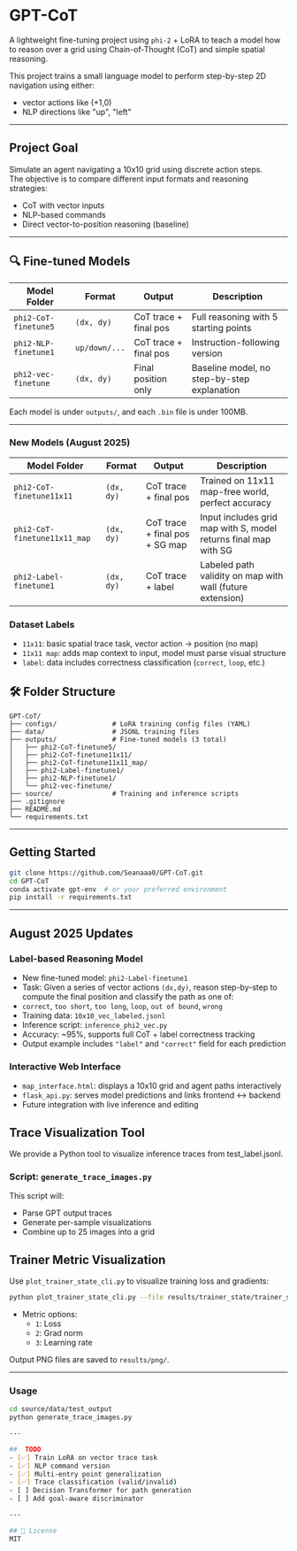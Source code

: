 
# GPT-CoT

A lightweight fine-tuning project using `phi-2` + LoRA to teach a model how to reason over a grid using Chain-of-Thought (CoT) and simple spatial reasoning.

This project trains a small language model to perform step-by-step 2D navigation using either:
- vector actions like (+1,0)
- NLP directions like "up", "left"

---

##  Project Goal

Simulate an agent navigating a 10x10 grid using discrete action steps.  
The objective is to compare different input formats and reasoning strategies:
- CoT with vector inputs
- NLP-based commands
- Direct vector-to-position reasoning (baseline)

---

## 🔍 Fine-tuned Models

| Model Folder | Format        | Output                      | Description                                      |
|--------------|---------------|-----------------------------|--------------------------------------------------|
| `phi2-CoT-finetune5`  | `(dx, dy)`    | CoT trace + final pos     | Full reasoning with 5 starting points            |
| `phi2-NLP-finetune1`  | `up/down/...` | CoT trace + final pos     | Instruction-following version                   |
| `phi2-vec-finetune`   | `(dx, dy)`    | Final position only       | Baseline model, no step-by-step explanation     |

Each model is under `outputs/`, and each `.bin` file is under 100MB.

---


###  New Models (August 2025)

| Model Folder                  | Format        | Output                      | Description                                                  |
|------------------------------|---------------|-----------------------------|--------------------------------------------------------------|
| `phi2-CoT-finetune11x11`     | `(dx, dy)`    | CoT trace + final pos       | Trained on 11x11 map-free world, perfect accuracy            |
| `phi2-CoT-finetune11x11_map` | `(dx, dy)`    | CoT trace + final pos + SG map | Input includes grid map with S, model returns final map with SG |
| `phi2-Label-finetune1`            | `(dx, dy)`    | CoT trace + label           | Labeled path validity on map with wall (future extension)    |

###  Dataset Labels

- `11x11`: basic spatial trace task, vector action → position (no map)
- `11x11 map`: adds map context to input, model must parse visual structure
- `label`: data includes correctness classification (`correct`, `loop`, etc.)

## 🛠 Folder Structure

```
GPT-CoT/
├── configs/              # LoRA training config files (YAML)
├── data/                 # JSONL training files
├── outputs/              # Fine-tuned models (3 total)
│   ├── phi2-CoT-finetune5/
│   ├── phi2-CoT-finetune11x11/
│   ├── phi2-CoT-finetune11x11_map/
│   ├── phi2-Label-finetune1/
│   ├── phi2-NLP-finetune1/
│   └── phi2-vec-finetune/
├── source/               # Training and inference scripts
├── .gitignore
├── README.md
└── requirements.txt
```

---

##  Getting Started

```bash
git clone https://github.com/Seanaaa0/GPT-CoT.git
cd GPT-CoT
conda activate gpt-env  # or your preferred environment
pip install -r requirements.txt
```

---

##  August 2025 Updates

###  Label-based Reasoning Model

-  New fine-tuned model: `phi2-Label-finetune1`
-  Task: Given a series of vector actions `(dx,dy)`, reason step-by-step to compute the final position and classify the path as one of:
- `correct`, `too short`, `too long`, `loop`, `out of bound`, `wrong`
-  Training data: `10x10_vec_labeled.jsonl`
-  Inference script: `inference_phi2_vec.py`
-  Accuracy: ~95%, supports full CoT + label correctness tracking
-  Output example includes `"label"` and `"correct"` field for each prediction

###  Interactive Web Interface

-  `map_interface.html`: displays a 10x10 grid and agent paths interactively
-  `flask_api.py`: serves model predictions and links frontend ↔ backend
-  Future integration with live inference and editing

##  Trace Visualization Tool

We provide a Python tool to visualize inference traces from test_label.jsonl.

###  Script: `generate_trace_images.py`

This script will:
- Parse GPT output traces
- Generate per-sample visualizations
- Combine up to 25 images into a grid

##  Trainer Metric Visualization

Use `plot_trainer_state_cli.py` to visualize training loss and gradients:

```bash
python plot_trainer_state_cli.py --file results/trainer_state/trainer_stateX.json --metrics 1
```

- Metric options:
  - `1`: Loss
  - `2`: Grad norm
  - `3`: Learning rate

Output PNG files are saved to `results/png/`.

---


###  Usage
```bash
cd source/data/test_output
python generate_trace_images.py

---

##  TODO
- [✅] Train LoRA on vector trace task
- [✅] NLP command version
- [✅] Multi-entry point generalization
- [✅] Trace classification (valid/invalid)
- [ ] Decision Transformer for path generation
- [ ] Add goal-aware discriminator

---

## 📜 License
MIT
